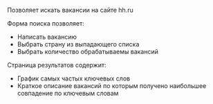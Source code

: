 Позволяет искать вакансии на сайте hh.ru

Форма поиска позволяет:
- Написать вакансию
- Выбрать страну из выпадающего списка
- Выбрать количество обрабатываемы вакансий

Страница результатов содержит:
- График самых частых ключевых слов
- Краткое описание вакансий по которым получено наибольшее совпадение по ключевым словам
